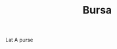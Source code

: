 ---
title: Bursa
letter: B
permalink: "/definitions/bld-bursa.html"
body: Lat A purse
published_at: '2018-07-07'
source: Black's Law Dictionary 2nd Ed (1910)
layout: post
---